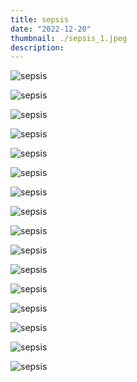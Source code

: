 ```yaml
---
title: sepsis
date: "2022-12-20"
thumbnail: ./sepsis_1.jpeg
description:
---
```


<div class="kg-card kg-image-card kg-width-card">

![sepsis](./sepsis_1.jpeg)

</div>

<div class="kg-card kg-image-card kg-width-card">

![sepsis](./sepsis_2.jpeg)

</div>
<div class="kg-card kg-image-card kg-width-card">

![sepsis](./sepsis_3.jpeg)

</div>
<div class="kg-card kg-image-card kg-width-card">

![sepsis](./sepsis_4.jpeg)

</div>
<div class="kg-card kg-image-card kg-width-card">

![sepsis](./sepsis_5.jpeg)

</div>
<div class="kg-card kg-image-card kg-width-card">

![sepsis](./sepsis_6.jpeg)

</div>
<div class="kg-card kg-image-card kg-width-card">

![sepsis](./sepsis_7.jpeg)

</div>
<div class="kg-card kg-image-card kg-width-card">

![sepsis](./sepsis_8.jpeg)

</div>
<div class="kg-card kg-image-card kg-width-card">

![sepsis](./sepsis_9.jpeg)

</div>
<div class="kg-card kg-image-card kg-width-card">

![sepsis](./sepsis_10.jpeg)

</div>
<div class="kg-card kg-image-card kg-width-card">

![sepsis](./sepsis_11.jpeg)

</div>
<div class="kg-card kg-image-card kg-width-card">

![sepsis](./sepsis_12.jpeg)

</div>
<div class="kg-card kg-image-card kg-width-card">

![sepsis](./sepsis_13.jpeg)

</div>
<div class="kg-card kg-image-card kg-width-card">

![sepsis](./sepsis_14.jpeg)

</div>
<div class="kg-card kg-image-card kg-width-card">

![sepsis](./sepsis_15.jpeg)

</div>
<div class="kg-card kg-image-card kg-width-card">

![sepsis](./sepsis_16.jpeg)

</div>
